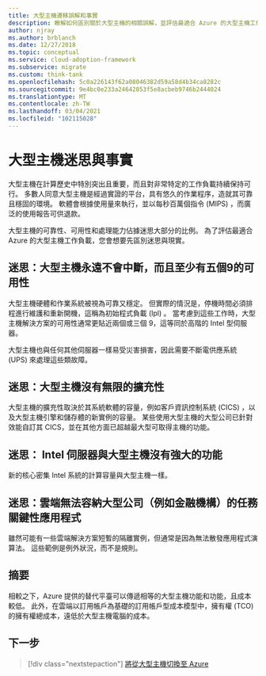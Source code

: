 ```yaml
---
title: 大型主機遷移誤解和事實
description: 瞭解如何區別關於大型主機的相關誤解，並評估最適合 Azure 的大型主機工作負載。
author: njray
ms.author: brblanch
ms.date: 12/27/2018
ms.topic: conceptual
ms.service: cloud-adoption-framework
ms.subservice: migrate
ms.custom: think-tank
ms.openlocfilehash: 5c0a226143f62a08046382d59a58d4b34ca8282c
ms.sourcegitcommit: 9e4bc0e233a24642853f5e8acbeb9746b2444024
ms.translationtype: MT
ms.contentlocale: zh-TW
ms.lasthandoff: 03/04/2021
ms.locfileid: "102115028"
---
```

<!-- cSpell:ignore chargebacks IPLs -->

# <a name="mainframe-myths-and-facts"></a>大型主機迷思與事實

大型主機在計算歷史中特別突出且重要，而且對非常特定的工作負載持續保持可行。 多數人同意大型主機是經過實證的平台，具有悠久的作業程序，造就其可靠且穩固的環境。 軟體會根據使用量來執行，並以每秒百萬個指令 (MIPS) ，而廣泛的使用報告可供退款。

大型主機的可靠性、可用性和處理能力佔據迷思大部分的比例。 為了評估最適合 Azure 的大型主機工作負載，您會想要先區別迷思與現實。

## <a name="myth-mainframes-never-go-down-and-have-a-minimum-of-five-9s-of-availability"></a>迷思：大型主機永遠不會中斷，而且至少有五個9的可用性

大型主機硬體和作業系統被視為可靠又穩定。 但實際的情況是，停機時間必須排程進行維護和重新開機，這稱為初始程式負載 (Ipl) 。 當考慮到這些工作時，大型主機解決方案的可用性通常更貼近兩個或三個 9，這等同於高階的 Intel 型伺服器。

大型主機也與任何其他伺服器一樣易受災害損害，因此需要不斷電供應系統 (UPS) 來處理這些類故障。

## <a name="myth-mainframes-have-limitless-scalability"></a>迷思：大型主機沒有無限的擴充性

大型主機的擴充性取決於其系統軟體的容量，例如客戶資訊控制系統 (CICS) ，以及大型主機引擎和儲存體的新實例的容量。 某些使用大型主機的大型公司已針對效能自訂其 CICS，並在其他方面已超越最大型可取得主機的功能。

## <a name="myth-intel-based-servers-are-not-as-powerful-as-mainframes"></a>迷思： Intel 伺服器與大型主機沒有強大的功能

新的核心密集 Intel 系統的計算容量與大型主機一樣。

## <a name="myth-the-cloud-cant-accommodate-mission-critical-applications-for-large-companies-such-as-financial-institutions"></a>迷思：雲端無法容納大型公司（例如金融機構）的任務關鍵性應用程式

雖然可能有一些雲端解決方案短暫的隔離實例，但通常是因為無法散發應用程式演算法。 這些範例是例外狀況，而不是規則。

## <a name="summary"></a>摘要

相較之下，Azure 提供的替代平臺可以傳遞相等的大型主機功能和功能，且成本較低。 此外，在雲端以訂用帳戶為基礎的訂用帳戶型成本模型中，擁有權 (TCO) 的擁有權總成本，遠低於大型主機電腦的成本。

## <a name="next-steps"></a>下一步

> [!div class="nextstepaction"]
> [將從大型主機切換至 Azure](./migration-strategies.md)
